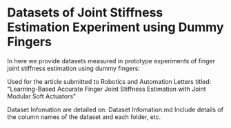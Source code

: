 # Datasets of Joint Stiffness Estimation Experiment using Dummy Fingers

In here we provide datasets measured in prototype experiments of finger joint stiffness estimation using dummy fingers: 

Used for the article submitted to Robotics and Automation Letters titled: "Learning-Based Accurate Finger Joint Stiffness Estimation with Joint Modular Soft Actuators"

Dataset Infomation are detailed on: Dataset Infomation.md
Include details of the column names of the dataset and each folder, etc.
